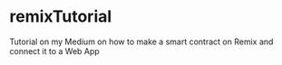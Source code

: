 # remixTutorial
Tutorial on my Medium on how to make a smart contract on Remix and connect it to a Web App
